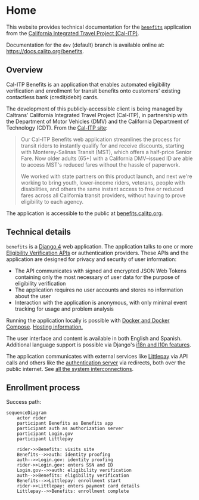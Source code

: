 # Home

This website provides technical documentation for the [`benefits`][benefits-repo] application from the
[California Integrated Travel Project (Cal-ITP)][calitp].

Documentation for the `dev` (default) branch is available online at: <https://docs.calitp.org/benefits>.

## Overview

Cal-ITP Benefits is an application that enables automated eligibility verification and enrollment for transit
benefits onto customers' existing contactless bank (credit/debit) cards.

The development of this publicly-accessible client is being managed by Caltrans’ California Integrated Travel Project (Cal-ITP), in partnership with the Department of Motor Vehicles (DMV) and the California Department of Technology (CDT). From the [Cal-ITP site](https://www.calitp.org/):

> Our Cal-ITP Benefits web application streamlines the process for transit riders to instantly qualify for and receive discounts, starting with Monterey-Salinas Transit (MST), which offers a half-price Senior Fare. Now older adults (65+) with a California DMV–issued ID are able to access MST's reduced fares without the hassle of paperwork.
>
> We worked with state partners on this product launch, and next we're working to bring youth, lower-income riders, veterans, people with disabilities, and others the same instant access to free or reduced fares across all California transit providers, without having to prove eligibility to each agency.

The application is accessible to the public at [benefits.calitp.org](https://benefits.calitp.org).

## Technical details

`benefits` is a [Django 4][django] web application. The application talks to one or more [Eligibility Verification APIs](https://docs.calitp.org/eligibility-api/specification) or authentication providers. These APIs and the application are
designed for privacy and security of user information:

- The API communicates with signed and encrypted JSON Web Tokens containing only the most necessary of user data for the purpose of eligibility verification
- The application requires no user accounts and stores no information about the user
- Interaction with the application is anonymous, with only minimal event tracking for usage and problem analysis

Running the application locally is possible with [Docker and Docker Compose][docker]. [Hosting information.][hosting]

The user interface and content is available in both English and Spanish. Additional language support is possible via Django's
[i18n and l10n features][i18n].

The application communicates with external services like [Littlepay][littlepay] via API calls and others like the [authentication server](https://dev.auth.cdt.ca.gov) via redirects, both over the public internet. See [all the system interconnections][interconnections].

## Enrollment process

Success path:

```mermaid
sequenceDiagram
    actor rider
    participant Benefits as Benefits app
    participant auth as authorization server
    participant Login.gov
    participant Littlepay

    rider->>Benefits: visits site
    Benefits-->>auth: identity proofing
    auth-->>Login.gov: identity proofing
    rider->>Login.gov: enters SSN and ID
    Login.gov-->>auth: eligibility verification
    auth-->>Benefits: eligibility verification
    Benefits-->>Littlepay: enrollment start
    rider->>Littlepay: enters payment card details
    Littlepay-->>Benefits: enrollment complete
```

[benefits-repo]: https://github.com/cal-itp/benefits
[calitp]: https://calitp.org
[django]: https://docs.djangoproject.com/en/
[docker]: https://www.docker.com/products/docker-desktop
[interconnections]: deployment/infrastructure/#system-interconnections
[hosting]: deployment/
[littlepay]: https://littlepay.com/
[i18n]: https://docs.djangoproject.com/en/4.0/topics/i18n/
